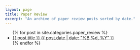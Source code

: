 ```yaml
---
layout: page
title: Paper Review
excerpt: "An archive of paper review posts sorted by date."
---
```


<ul class="post-list">
{% for post in site.categories.paper_review %} 
  <li><article><a href="{{ site.url }}{{ post.url }}">{{ post.title }} <span class="entry-date"><time datetime="{{ post.date | date_to_xmlschema }}">{{ post.date | date: "%B %d, %Y" }}</time></span></a></article></li>
{% endfor %}
</ul>
